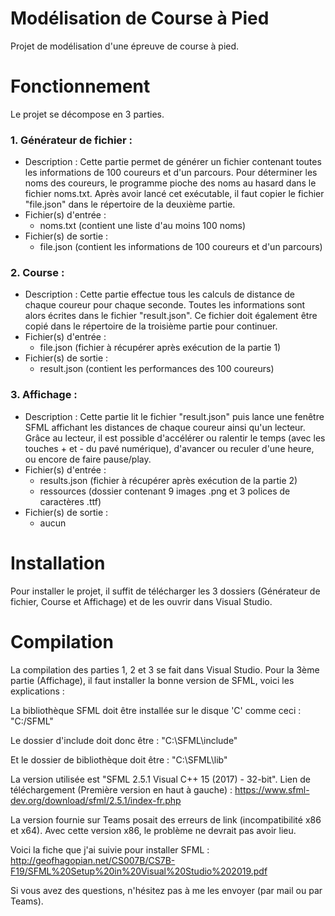 # Modélisation de Course à Pied
Projet de modélisation d'une épreuve de course à pied.

# Fonctionnement
Le projet se décompose en 3 parties.

### 1. Générateur de fichier :
- Description :
Cette partie permet de générer un fichier contenant toutes les informations de 100 coureurs et d'un parcours. Pour déterminer les noms des coureurs, le programme pioche des noms au hasard dans le fichier noms.txt. Après avoir lancé cet exécutable, il faut copier le fichier "file.json" dans le répertoire de la deuxième partie.
- Fichier(s) d'entrée  :
  - noms.txt  (contient une liste d'au moins 100 noms)
- Fichier(s) de sortie :
  - file.json (contient les informations de 100 coureurs et d'un parcours)

### 2. Course :  
- Description :
Cette partie effectue tous les calculs de distance de chaque coureur pour chaque seconde. Toutes les informations sont alors écrites dans le fichier "result.json". Ce fichier doit également être copié dans le répertoire de la troisième partie pour continuer.
- Fichier(s) d'entrée  :
  - file.json  (fichier à récupérer après exécution de la partie 1)
- Fichier(s) de sortie :
  - result.json (contient les performances des 100 coureurs)

### 3. Affichage :
- Description :
Cette partie lit le fichier "result.json" puis lance une fenêtre SFML affichant les distances de chaque coureur ainsi qu'un lecteur. Grâce au lecteur, il est possible d'accélérer ou ralentir le temps (avec les touches + et - du pavé numérique), d'avancer ou reculer d'une heure, ou encore de faire pause/play.
- Fichier(s) d'entrée  :
  - results.json (fichier à récupérer après exécution de la partie 2)
  - ressources (dossier contenant 9 images .png et 3 polices de caractères .ttf)
- Fichier(s) de sortie :
  - aucun

# Installation
Pour installer le projet, il suffit de télécharger les 3 dossiers (Générateur de fichier, Course et Affichage) et de les ouvrir dans Visual Studio.

# Compilation
La compilation des parties 1, 2 et 3 se fait dans Visual Studio.
Pour la 3ème partie (Affichage), il faut installer la bonne version de SFML, voici les explications :

La bibliothèque SFML doit être installée sur le disque 'C' comme ceci : "C:/SFML"

Le dossier d'include doit donc être :     "C:\SFML\include"

Et le dossier de bibliothèque doit être : "C:\SFML\lib"

La version utilisée est "SFML 2.5.1 Visual C++ 15 (2017) - 32-bit". Lien de téléchargement (Première version en haut à gauche) : https://www.sfml-dev.org/download/sfml/2.5.1/index-fr.php

La version fournie sur Teams posait des erreurs de link (incompatibilité x86 et x64). Avec cette version x86, le problème ne devrait pas avoir lieu.

Voici la fiche que j'ai suivie pour installer SFML : 
http://geofhagopian.net/CS007B/CS7B-F19/SFML%20Setup%20in%20Visual%20Studio%202019.pdf

Si vous avez des questions, n'hésitez pas à me les envoyer (par mail ou par Teams).
